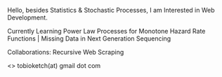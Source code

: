 Hello, besides Statistics & Stochastic Processes, I am Interested in Web Development.

Currently Learning Power Law Processes for Monotone Hazard Rate Functions | Missing Data in Next Generation Sequencing

Collaborations: Recursive Web Scraping 

<> tobioketch(at) gmail dot com 

<!---
tobioketch/tobioketch is a ✨ special ✨ repository because its `README.md` (this file) appears on your GitHub profile.
You can click the Preview link to take a look at your changes.
--->
